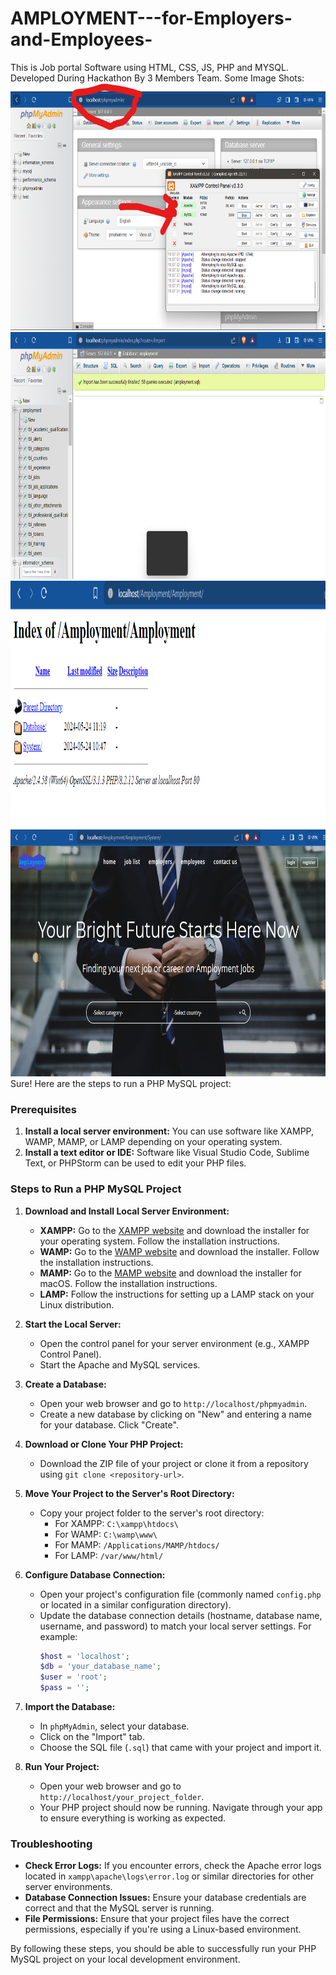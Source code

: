 # AMPLOYMENT---for-Employers-and-Employees-
This is Job portal Software using HTML, CSS, JS, PHP and MYSQL. Developed During Hackathon By 3 Members Team.
Some Image Shots:
<img src="php.png" width="690px" height="395px">
<br>
<img src="php2.png" width="690px" height="395px">
<br>
<img src="php3.png" width="690px" height="395px">
<br>
<img src="php4.png" width="690px" height="395px">
<br>
Sure! Here are the steps to run a PHP MySQL project:

### Prerequisites
1. **Install a local server environment:** You can use software like XAMPP, WAMP, MAMP, or LAMP depending on your operating system.
2. **Install a text editor or IDE:** Software like Visual Studio Code, Sublime Text, or PHPStorm can be used to edit your PHP files.

### Steps to Run a PHP MySQL Project

1. **Download and Install Local Server Environment:**
   - **XAMPP:** Go to the [XAMPP website](https://www.apachefriends.org/index.html) and download the installer for your operating system. Follow the installation instructions.
   - **WAMP:** Go to the [WAMP website](http://www.wampserver.com/en/) and download the installer. Follow the installation instructions.
   - **MAMP:** Go to the [MAMP website](https://www.mamp.info/en/) and download the installer for macOS. Follow the installation instructions.
   - **LAMP:** Follow the instructions for setting up a LAMP stack on your Linux distribution.

2. **Start the Local Server:**
   - Open the control panel for your server environment (e.g., XAMPP Control Panel).
   - Start the Apache and MySQL services.

3. **Create a Database:**
   - Open your web browser and go to `http://localhost/phpmyadmin`.
   - Create a new database by clicking on "New" and entering a name for your database. Click "Create".

4. **Download or Clone Your PHP Project:**
   - Download the ZIP file of your project or clone it from a repository using `git clone <repository-url>`.

5. **Move Your Project to the Server's Root Directory:**
   - Copy your project folder to the server's root directory:
     - For XAMPP: `C:\xampp\htdocs\`
     - For WAMP: `C:\wamp\www\`
     - For MAMP: `/Applications/MAMP/htdocs/`
     - For LAMP: `/var/www/html/`

6. **Configure Database Connection:**
   - Open your project's configuration file (commonly named `config.php` or located in a similar configuration directory).
   - Update the database connection details (hostname, database name, username, and password) to match your local server settings. For example:
     ```php
     $host = 'localhost';
     $db = 'your_database_name';
     $user = 'root';
     $pass = '';
     ```

7. **Import the Database:**
   - In `phpMyAdmin`, select your database.
   - Click on the "Import" tab.
   - Choose the SQL file (`.sql`) that came with your project and import it.

8. **Run Your Project:**
   - Open your web browser and go to `http://localhost/your_project_folder`.
   - Your PHP project should now be running. Navigate through your app to ensure everything is working as expected.

### Troubleshooting
- **Check Error Logs:** If you encounter errors, check the Apache error logs located in `xampp\apache\logs\error.log` or similar directories for other server environments.
- **Database Connection Issues:** Ensure your database credentials are correct and that the MySQL server is running.
- **File Permissions:** Ensure that your project files have the correct permissions, especially if you're using a Linux-based environment.

By following these steps, you should be able to successfully run your PHP MySQL project on your local development environment.

